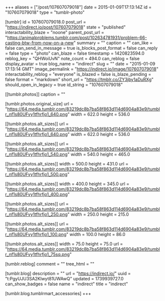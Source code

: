 +++
aliases = ["/post/107607079018"]
date = 2015-01-09T17:13:14Z
id = "107607079018"
type = "tumblr-photo"

[tumblr]
id = 107607079018.0
post_url = "https://indirect.io/post/107607079018"
state = "published"
interactability_blaze = "noone"
parent_post_url = "https://animalproblems.tumblr.com/post/102634781931/problem-66-casting-btw-from-now-on-a-new"
summary = ""
caption = ""
can_like = false
can_send_in_message = true
is_blocks_post_format = false
can_reply = false
type = "photo"
can_blaze = false
timestamp = 1420823594.0
reblog_key = "QHWoiUvN"
note_count = 494.0
can_reblog = false
display_avatar = true
blog_name = "indirect"
slug = ""
date = "2015-01-09 17:13:14 GMT"
image_permalink = "https://indirect.io/image/107607079018"
interactability_reblog = "everyone"
is_blazed = false
is_blaze_pending = false
format = "markdown"
short_url = "https://tmblr.co/ZY3jby1aDuRXg"
should_open_in_legacy = true
id_string = "107607079018"

[[tumblr.photos]]
caption = ""

[tumblr.photos.original_size]
url = "https://64.media.tumblr.com/83219dc8b7ba58f863d114d6904a83e9/tumblr_nf1s80UFvy1tfhrfjo1_640.png"
width = 622.0
height = 536.0

[[tumblr.photos.alt_sizes]]
url = "https://64.media.tumblr.com/83219dc8b7ba58f863d114d6904a83e9/tumblr_nf1s80UFvy1tfhrfjo1_640.png"
width = 622.0
height = 536.0

[[tumblr.photos.alt_sizes]]
url = "https://64.media.tumblr.com/83219dc8b7ba58f863d114d6904a83e9/tumblr_nf1s80UFvy1tfhrfjo1_540.png"
width = 540.0
height = 465.0

[[tumblr.photos.alt_sizes]]
width = 500.0
height = 431.0
url = "https://64.media.tumblr.com/83219dc8b7ba58f863d114d6904a83e9/tumblr_nf1s80UFvy1tfhrfjo1_500.png"

[[tumblr.photos.alt_sizes]]
width = 400.0
height = 345.0
url = "https://64.media.tumblr.com/83219dc8b7ba58f863d114d6904a83e9/tumblr_nf1s80UFvy1tfhrfjo1_400.png"

[[tumblr.photos.alt_sizes]]
url = "https://64.media.tumblr.com/83219dc8b7ba58f863d114d6904a83e9/tumblr_nf1s80UFvy1tfhrfjo1_250.png"
width = 250.0
height = 215.0

[[tumblr.photos.alt_sizes]]
url = "https://64.media.tumblr.com/83219dc8b7ba58f863d114d6904a83e9/tumblr_nf1s80UFvy1tfhrfjo1_100.png"
width = 100.0
height = 86.0

[[tumblr.photos.alt_sizes]]
width = 75.0
height = 75.0
url = "https://64.media.tumblr.com/83219dc8b7ba58f863d114d6904a83e9/tumblr_nf1s80UFvy1tfhrfjo1_75sq.png"

[tumblr.reblog]
comment = ""
tree_html = ""

[tumblr.blog]
description = ""
url = "https://indirect.io/"
uuid = "t:PgyUJU3SA2Klwyt81UWAwQ"
updated = 1739939727.0
can_show_badges = false
name = "indirect"
title = "indirect"

[tumblr.blog.tumblrmart_accessories]
+++
